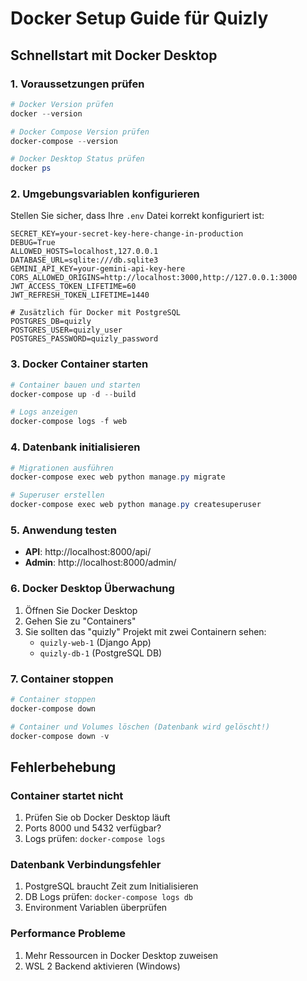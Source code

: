 # Docker Setup Guide für Quizly

## Schnellstart mit Docker Desktop

### 1. Voraussetzungen prüfen
```powershell
# Docker Version prüfen
docker --version

# Docker Compose Version prüfen  
docker-compose --version

# Docker Desktop Status prüfen
docker ps
```

### 2. Umgebungsvariablen konfigurieren
Stellen Sie sicher, dass Ihre `.env` Datei korrekt konfiguriert ist:

```env
SECRET_KEY=your-secret-key-here-change-in-production
DEBUG=True
ALLOWED_HOSTS=localhost,127.0.0.1
DATABASE_URL=sqlite:///db.sqlite3
GEMINI_API_KEY=your-gemini-api-key-here
CORS_ALLOWED_ORIGINS=http://localhost:3000,http://127.0.0.1:3000
JWT_ACCESS_TOKEN_LIFETIME=60
JWT_REFRESH_TOKEN_LIFETIME=1440

# Zusätzlich für Docker mit PostgreSQL
POSTGRES_DB=quizly
POSTGRES_USER=quizly_user
POSTGRES_PASSWORD=quizly_password
```

### 3. Docker Container starten
```powershell
# Container bauen und starten
docker-compose up -d --build

# Logs anzeigen
docker-compose logs -f web
```

### 4. Datenbank initialisieren
```powershell
# Migrationen ausführen
docker-compose exec web python manage.py migrate

# Superuser erstellen
docker-compose exec web python manage.py createsuperuser
```

### 5. Anwendung testen
- **API**: http://localhost:8000/api/
- **Admin**: http://localhost:8000/admin/

### 6. Docker Desktop Überwachung
1. Öffnen Sie Docker Desktop
2. Gehen Sie zu "Containers"
3. Sie sollten das "quizly" Projekt mit zwei Containern sehen:
   - `quizly-web-1` (Django App)
   - `quizly-db-1` (PostgreSQL DB)

### 7. Container stoppen
```powershell
# Container stoppen
docker-compose down

# Container und Volumes löschen (Datenbank wird gelöscht!)
docker-compose down -v
```

## Fehlerbehebung

### Container startet nicht
1. Prüfen Sie ob Docker Desktop läuft
2. Ports 8000 und 5432 verfügbar?
3. Logs prüfen: `docker-compose logs`

### Datenbank Verbindungsfehler
1. PostgreSQL braucht Zeit zum Initialisieren
2. DB Logs prüfen: `docker-compose logs db`
3. Environment Variablen überprüfen

### Performance Probleme
1. Mehr Ressourcen in Docker Desktop zuweisen
2. WSL 2 Backend aktivieren (Windows)
